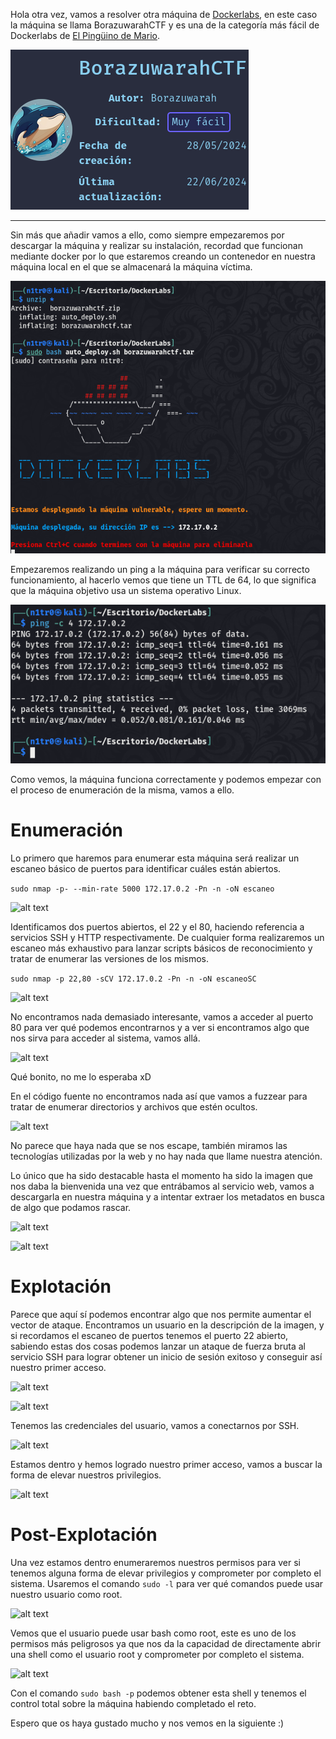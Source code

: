 
Hola otra vez, vamos a resolver otra máquina de [Dockerlabs](https://dockerlabs.es/#/), en este caso la máquina se llama BorazuwarahCTF y es una de la categoría más fácil de Dockerlabs de [El Pingüino de Mario](https://www.youtube.com/channel/UCGLfzfKRUsV6BzkrF1kJGsg).

![alt text](images/image.png)

---------------------------------------------------------------------------------------------------------------------------------------------------

Sin más que añadir vamos a ello, como siempre empezaremos por descargar la máquina y realizar su instalación, recordad que funcionan mediante docker por lo que estaremos creando un contenedor en nuestra máquina local en el que se almacenará la máquina víctima.

![alt text](images/image-1.png)

Empezaremos realizando un ping a la máquina para verificar su correcto funcionamiento, al hacerlo vemos que tiene un TTL de 64, lo que significa que la máquina objetivo usa un sistema operativo Linux.

![alt text](images/image-2.png)

Como vemos, la máquina funciona correctamente y podemos empezar con el proceso de enumeración de la misma, vamos a ello.

# Enumeración

Lo primero que haremos para enumerar esta máquina será realizar un escaneo básico de puertos para identificar cuáles están abiertos.

```sudo nmap -p- --min-rate 5000 172.17.0.2 -Pn -n -oN escaneo```

![alt text](images/image-3.png)

Identificamos dos puertos abiertos, el 22 y el 80, haciendo referencia a servicios SSH y HTTP respectivamente. De cualquier forma realizaremos un escaneo más exhaustivo para lanzar scripts básicos de reconocimiento y tratar de enumerar las versiones de los mismos.

```sudo nmap -p 22,80 -sCV 172.17.0.2 -Pn -n -oN escaneoSC```

![alt text](images/image-4.png)

No encontramos nada demasiado interesante, vamos a acceder al puerto 80 para ver qué podemos encontrarnos y a ver si encontramos algo que nos sirva para acceder al sistema, vamos allá.

![alt text](images/image-5.png)

Qué bonito, no me lo esperaba xD 

En el código fuente no encontramos nada así que vamos a fuzzear para tratar de enumerar directorios y archivos que estén ocultos.

![alt text](images/image-6.png)

No parece que haya nada que se nos escape, también miramos las tecnologías utilizadas por la web y no hay nada que llame nuestra atención. 

Lo único que ha sido destacable hasta el momento ha sido la imagen que nos daba la bienvenida una vez que entrábamos al servicio web, vamos a descargarla en nuestra máquina y a intentar extraer los metadatos en busca de algo que podamos rascar.

![alt text](images/image-7.png)

![alt text](images/image-8.png)

# Explotación

Parece que aquí sí podemos encontrar algo que nos permite aumentar el vector de ataque. Encontramos un usuario en la descripción de la imagen, y si recordamos el escaneo de puertos tenemos el puerto 22 abierto, sabiendo estas dos cosas podemos lanzar un ataque de fuerza bruta al servicio SSH para lograr obtener un inicio de sesión exitoso y conseguir así nuestro primer acceso.

![alt text](images/image-9.png)

![alt text](images/image-11.png)

Tenemos las credenciales del usuario, vamos a conectarnos por SSH.

![alt text](images/image-12.png)

Estamos dentro y hemos logrado nuestro primer acceso, vamos a buscar la forma de elevar nuestros privilegios.

![alt text](images/image-13.png)

# Post-Explotación

Una vez estamos dentro enumeraremos nuestros permisos para ver si tenemos alguna forma de elevar privilegios y comprometer por completo el sistema. Usaremos el comando ```sudo -l``` para ver qué comandos puede usar nuestro usuario como root.

![alt text](images/image-14.png)

Vemos que el usuario puede usar bash como root, este es uno de los permisos más peligrosos ya que nos da la capacidad de directamente abrir una shell como el usuario root y comprometer por completo el sistema.

![alt text](images/image-15.png)

Con el comando ```sudo bash -p``` podemos obtener esta shell y tenemos el control total sobre la máquina habiendo completado el reto. 

Espero que os haya gustado mucho y nos vemos en la siguiente :)


